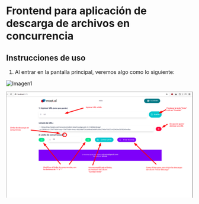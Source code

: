 # Frontend para aplicación de descarga de archivos en concurrencia

## Instrucciones de uso

1. Al entrar en la pantalla principal, veremos algo como lo siguiente:

![Imagen1](http://ejtrsolo.guauwowzacatecas.com/imagen1.png)

![Imagen1.1](../screenshots/imagen1.png)
